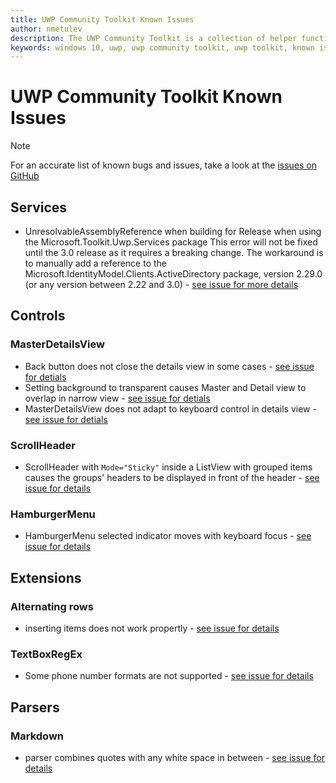 ```yaml
---
title: UWP Community Toolkit Known Issues
author: nmetulev
description: The UWP Community Toolkit is a collection of helper functions, custom controls, and app services. It simplifies and demonstrates common developer tasks building UWP apps for Windows 10. 
keywords: windows 10, uwp, uwp community toolkit, uwp toolkit, known issues
---
```


# UWP Community Toolkit Known Issues

> [!NOTE]
For an accurate list of known bugs and issues, take a look at the [issues on GitHub](https://github.com/Microsoft/UWPCommunityToolkit/issues)


## Services

* UnresolvableAssemblyReference when building for Release when using the Microsoft.Toolkit.Uwp.Services package
This error will not be fixed until the 3.0 release as it requires a breaking change. The workaround is to manually add a reference to the Microsoft.IdentityModel.Clients.ActiveDirectory package, version 2.29.0 (or any version between 2.22 and 3.0) - [see issue for more details](https://github.com/Microsoft/UWPCommunityToolkit/issues/1788)


## Controls

### MasterDetailsView
* Back button does not close the details view in some cases - [see issue for detials](https://github.com/Microsoft/UWPCommunityToolkit/issues/1589)
* Setting background to transparent causes Master and Detail view to overlap in narrow view - [see issue for detials](https://github.com/Microsoft/UWPCommunityToolkit/issues/1117)
* MasterDetailsView does not adapt to keyboard control in details view - [see issue for detials](https://github.com/Microsoft/UWPCommunityToolkit/issues/791)

### ScrollHeader
* ScrollHeader with `Mode="Sticky"` inside a ListView with grouped items causes the groups' headers to be displayed in front of the header - [see issue for details](https://github.com/Microsoft/UWPCommunityToolkit/issues/1446)

### HamburgerMenu
* HamburgerMenu selected indicator moves with keyboard focus - [see issue for details](https://github.com/Microsoft/UWPCommunityToolkit/issues/1306)



## Extensions

### Alternating rows 
* inserting items does not work propertly - [see issue for details](https://github.com/Microsoft/UWPCommunityToolkit/issues/1837)
### TextBoxRegEx

* Some phone number formats are not supported - [see issue for details](https://github.com/Microsoft/UWPCommunityToolkit/issues/1821)


## Parsers

### Markdown
* parser combines quotes with any white space in between - [see issue for details](https://github.com/Microsoft/UWPCommunityToolkit/issues/1761)